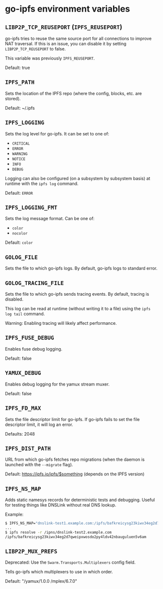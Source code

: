 # go-ipfs environment variables

## `LIBP2P_TCP_REUSEPORT` (`IPFS_REUSEPORT`)

go-ipfs tries to reuse the same source port for all connections to improve NAT traversal. If this is an issue, you can disable it by setting `LIBP2P_TCP_REUSEPORT` to false.

This variable was previously `IPFS_REUSEPORT`.

Default: true

## `IPFS_PATH`

Sets the location of the IPFS repo (where the config, blocks, etc. are stored).

Default: ~/.ipfs

## `IPFS_LOGGING`

Sets the log level for go-ipfs. It can be set to one of:

* `CRITICAL`
* `ERROR`
* `WARNING`
* `NOTICE`
* `INFO`
* `DEBUG`

Logging can also be configured (on a subsystem by subsystem basis) at runtime with the `ipfs log` command.

Default: `ERROR`

## `IPFS_LOGGING_FMT`

Sets the log message format. Can be one of:

* `color`
* `nocolor`

Default: `color`

## `GOLOG_FILE`

Sets the file to which go-ipfs logs. By default, go-ipfs logs to standard error.

## `GOLOG_TRACING_FILE`

Sets the file to which go-ipfs sends tracing events. By default, tracing is disabled.

This log can be read at runtime (without writing it to a file) using the `ipfs log tail` command.

Warning: Enabling tracing will likely affect performance.

## `IPFS_FUSE_DEBUG`

Enables fuse debug logging.

Default: false

## `YAMUX_DEBUG`

Enables debug logging for the yamux stream muxer.

Default: false

## `IPFS_FD_MAX`

Sets the file descriptor limit for go-ipfs. If go-ipfs fails to set the file descriptor limit, it will log an error.

Defaults: 2048

## `IPFS_DIST_PATH`

URL from which go-ipfs fetches repo migrations (when the daemon is launched with the `--migrate` flag).

Default: https://ipfs.io/ipfs/$something (depends on the IPFS version)

## `IPFS_NS_MAP`

Adds static namesys records for deterministic tests and debugging. Useful for testing things like DNSLink without real DNS lookup.

Example:

```bash
$ IPFS_NS_MAP="dnslink-test1.example.com:/ipfs/bafkreicysg23kiwv34eg2d7qweipxwosdo2py4ldv42nbauguluen5v6am,dnslink-test2.example.com:/ipns/dnslink-test1.example.com" ipfs daemon
...
$ ipfs resolve -r /ipns/dnslink-test2.example.com
/ipfs/bafkreicysg23kiwv34eg2d7qweipxwosdo2py4ldv42nbauguluen5v6am
```

## `LIBP2P_MUX_PREFS`

Deprecated: Use the `Swarm.Transports.Multiplexers` config field.

Tells go-ipfs which multiplexers to use in which order.

Default: "/yamux/1.0.0 /mplex/6.7.0"
